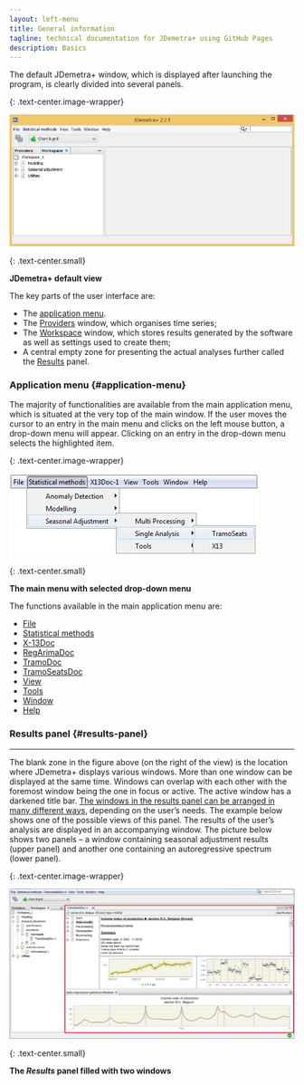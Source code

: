 ```yaml
---
layout: left-menu
title: General information
tagline: technical documentation for JDemetra+ using GitHub Pages
description: Basics
---
```

The default JDemetra+ window, which is displayed after launching the program, is clearly divided into several panels. 

{: .text-center.image-wrapper}

![Text](/assets/img/reference-manual/manual/A_Ref_d28.jpg)

{: .text-center.small}

**JDemetra+ default view**

The key parts of the user interface are: 
* The [application menu](#application-menu).
* The [Providers](data-providers.html) window, which organises time series; 
* The [Workspace](workspace.html) window, which stores results generated by the software as well as settings used to create them; 
* A central empty zone for presenting the actual analyses further called the [Results](#results-panel) panel.


### Application menu {#application-menu}

The majority of functionalities are available from the main application menu, which is situated at the very top of the main window. If
the user moves the cursor to an entry in the main menu and clicks on the
left mouse button, a drop-down menu will appear. Clicking on an entry in
the drop-down menu selects the highlighted item.

{: .text-center.image-wrapper}

![Text](/assets/img/reference-manual/manual/A_Ref10.jpg)

{: .text-center.small}
 
**The main menu with selected drop-down menu**

The functions available in the main application menu are:
* [File](file.html)
* [Statistical methods](Statistical-methods.html)
* [X-13Doc](x-13doc.html)
* [RegArimaDoc](regarimadoc.html)
* [TramoDoc](tramodoc.html)
* [TramoSeatsDoc](tramoseatsdoc.html)
* [View](view.html)
* [Tools](tools.html)
* [Window](window.html)
* [Help](help.html)


 
### Results panel {#results-panel}
-------------

The blank zone in the figure above (on the right of the view) is the location where JDemetra+ displays various
windows. More than one window can be displayed at the same
time. Windows can overlap with each other with the foremost window being the one in
focus or active. The active window has a darkened title bar. [The windows
in the results panel can be arranged in many different ways](../reference-manual/window.html), depending
on the user’s needs. The example below shows one of the
possible views of this panel. The results of the user’s analysis are
displayed in an accompanying window. The picture below shows two panels
– a window containing seasonal adjustment results (upper panel) and
another one containing an autoregressive spectrum (lower panel).

{: .text-center.image-wrapper}

![Text](/assets/img/reference-manual/manual/A_Ref9.jpg)

{: .text-center.small}
 
**The *Results* panel filled with two windows**

